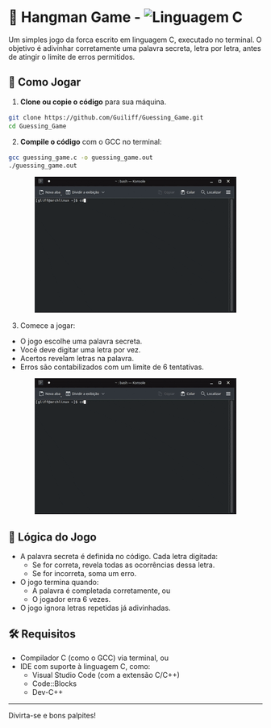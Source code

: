 # 🎯 Hangman Game - ![Linguagem C](https://img.shields.io/badge/feito%20em-C-blue.svg)

Um simples jogo da forca escrito em linguagem C, executado no terminal. O objetivo
é adivinhar corretamente uma palavra secreta, letra por letra, antes de atingir o limite de erros permitidos.

## 🚀 Como Jogar
1. **Clone ou copie o código** para sua máquina.
```bash
git clone https://github.com/Guiliff/Guessing_Game.git
cd Guessing_Game
```

2. **Compile o código** com o GCC no terminal:
```bash
gcc guessing_game.c -o guessing_game.out
./guessing_game.out
```

<div align="center">
  <img src="https://github.com/Guiliff/Guessing_Game/blob/main/assets/gccg.gif?raw=true" alt="Compilando o jogo" />
</div>

3. Comece a jogar:

- O jogo escolhe uma palavra secreta.
- Você deve digitar uma letra por vez.
- Acertos revelam letras na palavra.
- Erros são contabilizados com um limite de 6 tentativas.

<div align="center">
  <img src="https://github.com/Guiliff/Guessing_Game/blob/main/assets/gccg.gif?raw=true" alt="Compilando o jogo" />
</div>

## 🧠 Lógica do Jogo
- A palavra secreta é definida no código.
 Cada letra digitada:
   - Se for correta, revela todas as ocorrências dessa letra.
   - Se for incorreta, soma um erro.
- O jogo termina quando:
   - A palavra é completada corretamente, ou
   - O jogador erra 6 vezes.
- O jogo ignora letras repetidas já adivinhadas.

## 🛠 Requisitos
- Compilador C (como o GCC) via terminal, ou
- IDE com suporte à linguagem C, como:
  - Visual Studio Code (com a extensão C/C++)
  - Code::Blocks
  - Dev-C++
---
Divirta-se e bons palpites!
